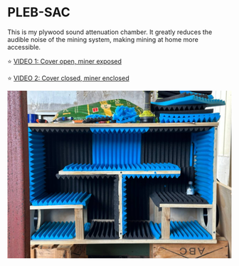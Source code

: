 # PLEB-SAC
This is my plywood sound attenuation chamber. It greatly reduces the audible noise of the mining system, making mining at home more accessible.

⭐ [VIDEO 1: Cover open, miner exposed](https://storage.fleek-internal.com/25f68b6d-1afa-4632-bc3c-1c2ece0eb418-bucket/PLEBSAC/exposed.MOV)

⭐ [VIDEO 2: Cover closed, miner enclosed](https://streamable.com/zr5z26)

![](https://github.com/devdass/PLEB-SAC/blob/main/sideview.jpg?raw=true)
